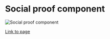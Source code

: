 # Social proof component

![Social proof component
](https://drive.google.com/uc?export=view&id=18bl2IzmqlVmsw1AT1BO2shUBIJ7HABnj)

[Link to page](https://SharonJseg.github.io/social-proof-component)
